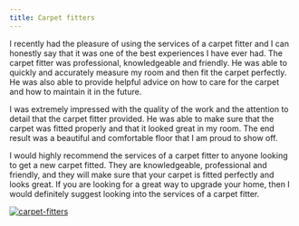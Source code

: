 ```yaml
---
title: Carpet fitters
---
```


I recently had the pleasure of using the services of a carpet fitter and I can honestly say that it was one of the best experiences I have ever had. The carpet fitter was professional, knowledgeable and friendly. He was able to quickly and accurately measure my room and then fit the carpet perfectly. He was also able to provide helpful advice on how to care for the carpet and how to maintain it in the future.

I was extremely impressed with the quality of the work and the attention to detail that the carpet fitter provided. He was able to make sure that the carpet was fitted properly and that it looked great in my room. The end result was a beautiful and comfortable floor that I am proud to show off.

I would highly recommend the services of a carpet fitter to anyone looking to get a new carpet fitted. They are knowledgeable, professional and friendly, and they will make sure that your carpet is fitted perfectly and looks great. If you are looking for a great way to upgrade your home, then I would definitely suggest looking into the services of a carpet fitter.

[![carpet-fitters](<https://dabuttonfactory.com/button.png?t=CHECK+SERVICE&f=Noto+Sans-Bold&ts=26&tc=fff&hp=45&vp=20&c=11&bgt=unicolored&bgc=4bd42f>)](<https://londonexpertfinder.com/link>)